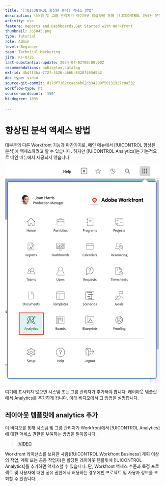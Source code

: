 ```yaml
---
title: '[!UICONTROL 향상된 분석] 액세스 방법'
description: 시스템 및 그룹 관리자가 레이아웃 템플릿을 통해 [!UICONTROL 향상된 분석]에 대한 액세스 권한을 부여하는 방법에 대해 알아봅니다.
activity: use
feature: Reports and Dashboards,Get Started with Workfront
thumbnail: 335045.png
type: Tutorial
role: Admin
level: Beginner
team: Technical Marketing
jira: KT-8726
last-substantial-update: 2024-04-02T00:00:00Z
recommendations: noDisplay,catalog
exl-id: 4bdff3ba-772f-4526-ab6b-8428f695d9a2
doc-type: video
source-git-commit: d17df7162ccaab6b62db34209f50131927c0a532
workflow-type: ht
source-wordcount: '156'
ht-degree: 100%

---
```



# 향상된 분석 액세스 방법

대부분의 다른 Workfront 기능과 마찬가지로, 메인 메뉴에서 [!UICONTROL 향상된 분석]에 액세스하려고 할 수 있습니다. 하지만 [!UICONTROL Analytics]는 기본적으로 메인 메뉴에서 제공되지 않습니다.

![An image of the main menu ](assets/analytics-on-main-menu.png)

여기에 표시되지 않으면 시스템 또는 그룹 관리자가 추가해야 합니다. 레이아웃 템플릿에서 Analytics를 추가하게 됩니다. 아래 비디오에서 그 방법을 설명합니다.


## 레이아웃 템플릿에 analytics 추가

이 비디오를 통해 시스템 및 그룹 관리자가 Workfront에서 [!UICONTROL Analytics]에 대한 액세스 권한을 부여하는 방법을 알아봅니다.


>[!VIDEO](https://video.tv.adobe.com/v/335045/?quality=12&learn=on&enablevpops)

Workfront 라이선스를 보유한 사람([!UICONTROL Workfront Business] 계획 이상의 작업, 계획 또는 공동 작업자)은 할당된 레이아웃 템플릿에 [!UICONTROL Analytics]를 추가하면 액세스할 수 있습니다. 단, Workfront 액세스 수준과 특정 프로젝트 및 사용자에 대한 공유 권한에서 허용하는 경우에만 프로젝트 및 사용자 정보를 조회할 수 있습니다.
